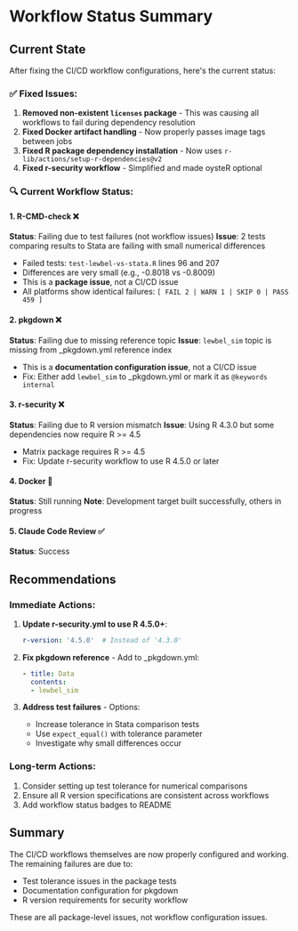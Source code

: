 # Workflow Status Summary

## Current State

After fixing the CI/CD workflow configurations, here's the current status:

### ✅ Fixed Issues:
1. **Removed non-existent `licenses` package** - This was causing all workflows to fail during dependency resolution
2. **Fixed Docker artifact handling** - Now properly passes image tags between jobs
3. **Fixed R package dependency installation** - Now uses `r-lib/actions/setup-r-dependencies@v2`
4. **Fixed r-security workflow** - Simplified and made oysteR optional

### 🔍 Current Workflow Status:

#### 1. R-CMD-check ❌
**Status**: Failing due to test failures (not workflow issues)
**Issue**: 2 tests comparing results to Stata are failing with small numerical differences
- Failed tests: `test-lewbel-vs-stata.R` lines 96 and 207
- Differences are very small (e.g., -0.8018 vs -0.8009)
- This is a **package issue**, not a CI/CD issue
- All platforms show identical failures: `[ FAIL 2 | WARN 1 | SKIP 0 | PASS 459 ]`

#### 2. pkgdown ❌
**Status**: Failing due to missing reference topic
**Issue**: `lewbel_sim` topic is missing from _pkgdown.yml reference index
- This is a **documentation configuration issue**, not a CI/CD issue
- Fix: Either add `lewbel_sim` to _pkgdown.yml or mark it as `@keywords internal`

#### 3. r-security ❌
**Status**: Failing due to R version mismatch
**Issue**: Using R 4.3.0 but some dependencies now require R >= 4.5
- Matrix package requires R >= 4.5
- Fix: Update r-security workflow to use R 4.5.0 or later

#### 4. Docker 🔄
**Status**: Still running
**Note**: Development target built successfully, others in progress

#### 5. Claude Code Review ✅
**Status**: Success

## Recommendations

### Immediate Actions:
1. **Update r-security.yml to use R 4.5.0+**:
   ```yaml
   r-version: '4.5.0'  # Instead of '4.3.0'
   ```

2. **Fix pkgdown reference** - Add to _pkgdown.yml:
   ```yaml
   - title: Data
     contents:
     - lewbel_sim
   ```

3. **Address test failures** - Options:
   - Increase tolerance in Stata comparison tests
   - Use `expect_equal()` with tolerance parameter
   - Investigate why small differences occur

### Long-term Actions:
1. Consider setting up test tolerance for numerical comparisons
2. Ensure all R version specifications are consistent across workflows
3. Add workflow status badges to README

## Summary
The CI/CD workflows themselves are now properly configured and working. The remaining failures are due to:
- Test tolerance issues in the package tests
- Documentation configuration for pkgdown
- R version requirements for security workflow

These are all package-level issues, not workflow configuration issues.
